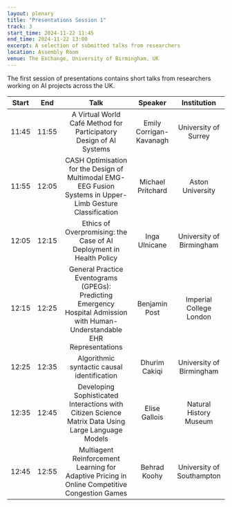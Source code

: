 ```yaml
---
layout: plenary
title: "Presentations Session 1"
track: 3
start_time: 2024-11-22 11:45
end_time: 2024-11-22 13:00
excerpt: A selection of submitted talks from researchers
location: Assembly Room
venue: The Exchange, University of Birmingham, UK
---
```



The first session of presentations contains short talks from researchers working on AI projects across the UK.

| Start   | End    | Talk                                                                                                                        | Speaker                |  Institution              |
|  :----: | :----: |   :----:                                                                                                                    |   :----:               |   :----:                  | 
| 11:45   | 11:55  | A Virtual World Café Method for Participatory Design of AI Systems                                                          | Emily Corrigan-Kavanagh| University of Surrey      |
| 11:55   | 12:05  | CASH Optimisation for the Design of Multimodal EMG-EEG Fusion Systems in Upper-Limb Gesture Classification                  | Michael Pritchard      | Aston University          |
| 12:05   | 12:15  | Ethics of Overpromising: the Case of AI Deployment in Health Policy                                                         | Inga Ulnicane          | University of Birmingham  |
| 12:15   | 12:25  | General Practice Eventograms (GPEGs): Predicting Emergency Hospital Admission with Human-Understandable EHR Representations | Benjamin Post          | Imperial College London   |
| 12:25   | 12:35  | Algorithmic syntactic causal identification                                                                                 | Dhurim	Cakiqi          | University of Birmingham  |
| 12:35   | 12:45  | Developing Sophisticated Interactions with Citizen Science Matrix Data Using Large Language Models                          | Elise Gallois          | Natural History Museum    |
| 12:45   | 12:55  | Multiagent Reinforcement Learning for Adaptive Pricing in Online Competitive Congestion Games                               | Behrad	Koohy           | University of Southampton |
